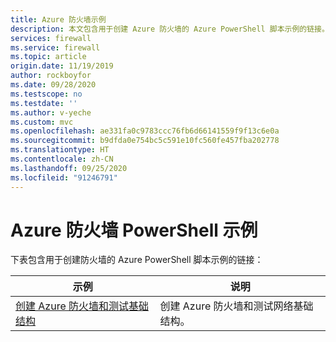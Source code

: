 ```yaml
---
title: Azure 防火墙示例
description: 本文包含用于创建 Azure 防火墙的 Azure PowerShell 脚本示例的链接。
services: firewall
ms.service: firewall
ms.topic: article
origin.date: 11/19/2019
author: rockboyfor
ms.date: 09/28/2020
ms.testscope: no
ms.testdate: ''
ms.author: v-yeche
ms.custom: mvc
ms.openlocfilehash: ae331fa0c9783ccc76fb6d66141559f9f13c6e0a
ms.sourcegitcommit: b9dfda0e754bc5c591e10fc560fe457fba202778
ms.translationtype: HT
ms.contentlocale: zh-CN
ms.lasthandoff: 09/25/2020
ms.locfileid: "91246791"
---
```

# <a name="azure-firewall-powershell-samples"></a>Azure 防火墙 PowerShell 示例

下表包含用于创建防火墙的 Azure PowerShell 脚本示例的链接：

| 示例 | 说明 |
| ------ | ----------- |
|[创建 Azure 防火墙和测试基础结构](scripts/sample-create-firewall-test.md)|创建 Azure 防火墙和测试网络基础结构。|

<!-- Update_Description: update meta properties -->